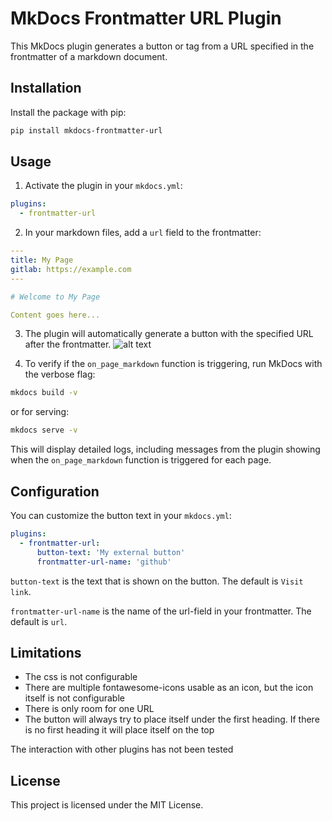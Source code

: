 # MkDocs Frontmatter URL Plugin

This MkDocs plugin generates a button or tag from a URL specified in the frontmatter of a markdown document.

## Installation

Install the package with pip:

```bash
pip install mkdocs-frontmatter-url
```

## Usage

1. Activate the plugin in your `mkdocs.yml`:

```yaml
plugins:
  - frontmatter-url
```

2. In your markdown files, add a `url` field to the frontmatter:

```yaml
---
title: My Page
gitlab: https://example.com
---

# Welcome to My Page

Content goes here...
```

3. The plugin will automatically generate a button with the specified URL after the frontmatter.
![alt text](./static/image.png)

4. To verify if the `on_page_markdown` function is triggering, run MkDocs with the verbose flag:

```bash
mkdocs build -v
```

or for serving:

```bash
mkdocs serve -v
```

This will display detailed logs, including messages from the plugin showing when the `on_page_markdown` function is triggered for each page.

## Configuration

You can customize the button text in your `mkdocs.yml`:

```yaml
plugins:
  - frontmatter-url:
      button-text: 'My external button'
      frontmatter-url-name: 'github'
```

`button-text` is the text that is shown on the button.
The default is `Visit link`.

`frontmatter-url-name` is the name of the url-field in your frontmatter.
The default is `url`.

## Limitations

- The css is not configurable
- There are multiple fontawesome-icons usable as an icon, but the icon itself is not configurable
- There is only room for one URL
- The button will always try to place itself under the first heading. If there is no first heading it will place itself on the top

The interaction with other plugins has not been tested

## License

This project is licensed under the MIT License.

